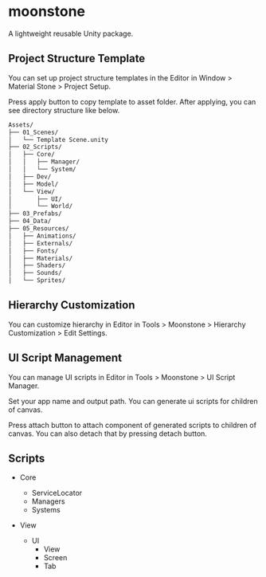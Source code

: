 # moonstone

A lightweight reusable Unity package.

## Project Structure Template

You can set up project structure templates in the Editor in Window > Material Stone > Project Setup.

Press apply button to copy template to asset folder.
After applying, you can see directory structure like below.

```txt
Assets/
├── 01_Scenes/
│   └── Template Scene.unity
├── 02_Scripts/
│   ├── Core/
│   │   ├── Manager/
│   │   └── System/
│   ├── Dev/
│   ├── Model/
│   └── View/
│       ├── UI/
│       └── World/
├── 03_Prefabs/
├── 04_Data/
├── 05_Resources/
│   ├── Animations/
│   ├── Externals/
│   ├── Fonts/
│   ├── Materials/
│   ├── Shaders/
│   ├── Sounds/
│   └── Sprites/
```

## Hierarchy Customization

You can customize hierarchy in Editor in Tools > Moonstone > Hierarchy Customization > Edit Settings.

## UI Script Management

You can manage UI scripts in Editor in Tools > Moonstone > UI Script Manager.

Set your app name and output path.
You can generate ui scripts for children of canvas.

Press attach button to attach component of generated scripts to children of canvas.
You can also detach that by pressing detach button.

## Scripts

- Core
  - ServiceLocator
  - Managers
  - Systems

- View
  - UI
    - View
    - Screen
    - Tab
